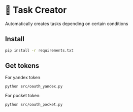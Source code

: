 # 🤖 Task Creator
Automatically creates tasks depending on certain conditions

## Install

```bash
pip install -r requirements.txt
```

## Get tokens
For yandex token

```
python src/oauth_yandex.py
```

For pocket token

```
python src/oauth_pocket.py
```